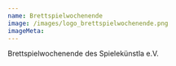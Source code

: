 ```yaml
---
name: Brettspielwochenende
image: /images/logo_brettspielwochenende.png
imageMeta:
---
```

Brettspielwochenende des Spielekünstla e.V.